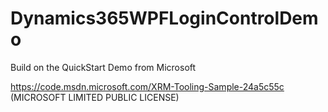 # Dynamics365WPFLoginControlDemo

Build on the QuickStart Demo from Microsoft

https://code.msdn.microsoft.com/XRM-Tooling-Sample-24a5c55c (MICROSOFT LIMITED PUBLIC LICENSE)
